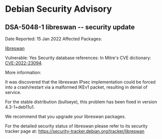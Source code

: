 
Debian Security Advisory
========================


DSA-5048-1 libreswan -- security update
---------------------------------------



Date Reported:
15 Jan 2022
Affected Packages:

[libreswan](https://packages.debian.org/src:libreswan)

Vulnerable:
Yes
Security database references:
In Mitre's CVE dictionary: [CVE-2022-23094](https://security-tracker.debian.org/tracker/CVE-2022-23094).  

More information:

It was discovered that the libreswan IPsec implementation could be
forced into a crash/restart via a malformed IKEv1 packet, resulting in
denial of service.


For the stable distribution (bullseye), this problem has been fixed in
version 4.3-1+deb11u1.


We recommend that you upgrade your libreswan packages.


For the detailed security status of libreswan please refer to its
security tracker page at:
<https://security-tracker.debian.org/tracker/libreswan>





